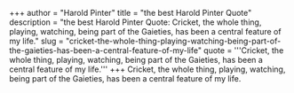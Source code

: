 +++
author = "Harold Pinter"
title = "the best Harold Pinter Quote"
description = "the best Harold Pinter Quote: Cricket, the whole thing, playing, watching, being part of the Gaieties, has been a central feature of my life."
slug = "cricket-the-whole-thing-playing-watching-being-part-of-the-gaieties-has-been-a-central-feature-of-my-life"
quote = '''Cricket, the whole thing, playing, watching, being part of the Gaieties, has been a central feature of my life.'''
+++
Cricket, the whole thing, playing, watching, being part of the Gaieties, has been a central feature of my life.
